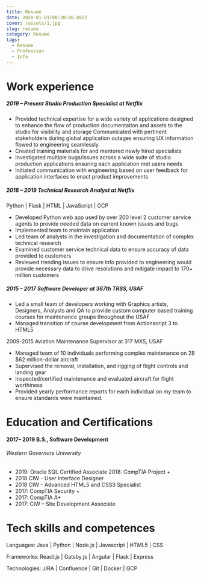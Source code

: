 ```yaml
---
title: Resume
date: 2020-01-01T00:20:00.892Z
cover: /assets/1.jpg
slug: resume
category: Resume
tags:
  - Resume
  - Profession
  - Info
---
```

# Work experience

##### 2019 – Present Studio Production Specialist at Netflix

* Provided technical expertise for a wide variety of applications designed to enhance the flow of production documentation and assets to the studio for visibility and storage Communicated with pertinent stakeholders during global application outages ensuring UX information flowed to engineering seamlessly.
* Created training materials for and mentored newly hired specialists
* Investigated multiple bugs/issues across a wide suite of studio production applications ensuring each application met users needs
* Initiated communication with engineering based on user feedback for application interfaces to enact product improvements

##### 2018 – 2019 Technical Research Analyst at Netflix

Python | Flask | HTML | JavaScript | GCP

* Developed Python web app used by over 200 level 2 customer service agents to provide needed data on current known issues and bugs	 
* Implemented team to maintain application
* Led team of analysts in the investigation and documentation of complex technical research
* Examined customer service technical data to ensure accuracy of data provided to customers 
* Reviewed trending issues to ensure info provided to engineering would provide necessary data to drive resolutions and mitigate impact to 170+  million customers

##### 2015 – 2017 Software Developer at 367th TRSS, USAF

* Led a small team of developers working with Graphics artists, Designers, Analysts and QA to provide custom computer based training courses for maintenance groups throughout the USAF 
* Managed transition of course development from Actionscript 3 to HTML5

2009-2015 Aviation Maintenance Supervisor at 317 MXS, USAF

* Managed team of 10 individuals performing complex maintenance on 28  $62 million-dollar aircraft 
* Supervised the removal, installation, and rigging of flight controls and landing gear
* Inspected/certified maintenance and evaluated aircraft for flight worthiness
* Provided yearly performance reports for each individual on my team to ensure standards were maintained.

# Education and Certifications

#### 2017– 2019 B.S., Software Development

###### Western Governors University

* 2019: Oracle SQL Certified Associate 2018: CompTIA Project +
* 2018 CIW - User Interface Designer
* 2018 CIW - Advanced HTML5 and CSS3 Specialist
* 2017: CompTIA Security +
* 2017: CompTIA A+
* 2017: CIW – Site Development Associate

# Tech skills and competences

Languages: Java | Python | Node.js | Javascript | HTML5 | CSS 

Frameworks: React.js | Gatsby.js | Angular | Flask | Express

Technologies: JIRA | Confluence | Git | Docker | GCP
